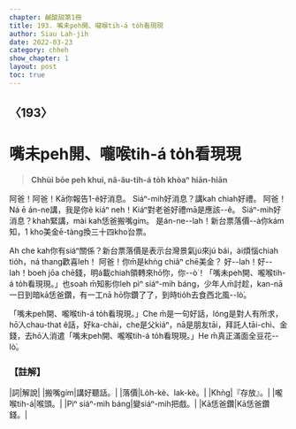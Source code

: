 ```yaml
---
chapter: 鹹酸甜第1冊
title: 193. 嘴未peh開、嚨喉tih-á to̍h看現現
author: Siau Lah-jih
date: 2022-03-23
category: chheh
show_chapter: 1
layout: post
toc: true
---
```

  
## 〈193〉
# 嘴未peh開、嚨喉tih-á to̍h看現現
>**Chhùi bōe peh khui, nâ-âu-tih-á to̍h khòaⁿ hiān-hiān**

阿爸！阿爸！Kā你報告1-ê好消息。
Siáⁿ-mih好消息？講kah chiah好禮。
阿爸！Ná ē án-ne講，我是你ê kiáⁿ neh！Kiáⁿ對老爸好禮mā是應該--ê。
Siáⁿ-mih好消息？khah緊講，mài kah恁爸搬嘴gím。
是án-ne--lah！新台票落價--à你kám知，1 kho͘美金ē-tàng換三十四kho͘台票。

Ah che kah你有siáⁿ關係？新台票落價是表示台灣景氣jú來jú bái，ài煩惱chiah tio̍h，ná thang歡喜leh！
阿爸！你m̄是khǹg chiâⁿ chē美金？
好--lah！好--lah！boeh jōa chē錢，明á載chiah領轉來hō͘你，你--ò͘！「嘴未peh開、嚨喉tih-á to̍h看現現。」也soah m̄知影你leh pìⁿ siáⁿ-mih báng，少年人m̄討趁，kan-nā一日到暗kā恁爸鑽，有一工nā hō͘你鑽了了，到時tio̍h去食西北風--lò͘。

「嘴未peh開、嚨喉tih-á to̍h看現現。」Che m̄是一句好話，lóng是對人有所求，hō͘人chau-that ê話，好ka-chài，che是父kiáⁿ，nā是朋友tāi，拜託人tāi-chì、金錢，去hō͘人消遣「嘴未peh開、嚨喉tih-á to̍h看現現。」He m̄真正滿面全豆花--lò͘。

### 【註解】

|詞|解說|
|搬嘴gím|講好聽話。|
|落價|Lo̍h-kè、lak-kè。|
|Khǹg|『存放』。|
|嚨喉tih-á|喉頭。|
|Pìⁿ siáⁿ-mih báng|變siáⁿ-mih把戲。|
|Kā恁爸鑽|Kā恁爸鑽錢。|

